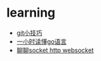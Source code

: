 # learning

- [git小技巧](/git/git.md)
- [一小时读懂go语言](/go/golang.md)
- [聊聊socket http websocket](/httpwebsocket/httpwebsocket.md)